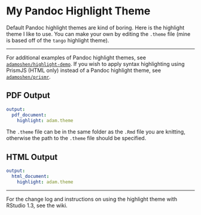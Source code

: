 # My Pandoc Highlight Theme

Default Pandoc highlight themes are kind of boring. Here is the highlight theme
I like to use. You can make your own by editing the `.theme` file (mine is based
off of the `tango` highlight theme).

---

For additional examples of Pandoc highlight themes, see
[`adamoshen/highlight-demo`](https://github.com/adamoshen/highlight-demo/).
If you wish to apply syntax highlighting using PrismJS (HTML only) instead of
a Pandoc highlight theme, see
[`adamoshen/prismr`](https://github.com/adamoshen/prismr/).

## PDF Output

```YAML
output:
  pdf_document:
    highlight: adam.theme
```
The `.theme` file can be in the same folder as the `.Rmd` file you are knitting,
otherwise the path to the `.theme` file should be specified.

## HTML Output

```YAML
output:
  html_document:
    highlight: adam.theme
```

---

For the change log and instructions on using the highlight theme with RStudio
1.3, see the wiki.
